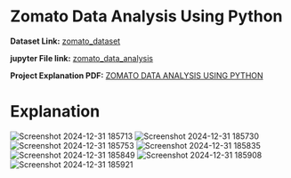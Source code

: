 # Zomato Data Analysis Using Python

**Dataset Link:** [zomato_dataset](https://github.com/RapoluSomesh/zomato_data_analysis_python/blob/main/Zomato_Dataset.csv)

**jupyter File link:** [zomato_data_analysis](https://github.com/RapoluSomesh/zomato_data_analysis_python/blob/main/zomato_data_analysis.ipynb)

**Project Explanation PDF:** [ZOMATO DATA ANALYSIS USING PYTHON](https://github.com/RapoluSomesh/zomato_data_analysis_python/blob/main/ZOMATO%20DATA%20ANALYSIS%20USING%20PYTHON.pdf)

# Explanation
![Screenshot 2024-12-31 185713](https://github.com/user-attachments/assets/98c4b1f6-55ca-4e07-bb99-6224c0c23410)
![Screenshot 2024-12-31 185730](https://github.com/user-attachments/assets/4ba4910e-83e8-4b88-a0f8-6d8b5c85095f)
![Screenshot 2024-12-31 185753](https://github.com/user-attachments/assets/17b9a205-0a99-4d3f-9ec1-f1d774ecc81a)
![Screenshot 2024-12-31 185835](https://github.com/user-attachments/assets/19f6e350-84bb-4e8e-8846-ddf90086eb63)
![Screenshot 2024-12-31 185849](https://github.com/user-attachments/assets/4d0cb735-95b8-49c0-a927-47179e20f5a7)
![Screenshot 2024-12-31 185908](https://github.com/user-attachments/assets/89eda37a-87f1-4f7f-9eaf-cd06ee28efda)
![Screenshot 2024-12-31 185921](https://github.com/user-attachments/assets/d9dfefb1-d5af-49d4-aabe-b78ae737d2a5)
